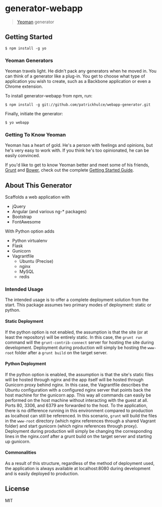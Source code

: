 # generator-webapp

> [Yeoman](http://yeoman.io) generator


## Getting Started

```
$ npm install -g yo
```

### Yeoman Generators

Yeoman travels light. He didn't pack any generators when he moved in. You can think of a generator like a plug-in. You get to choose what type of application you wish to create, such as a Backbone application or even a Chrome extension.

To install generator-webapp from npm, run:

```
$ npm install -g git://github.com/patrickhulce/webapp-generator.git
```

Finally, initiate the generator:

```
$ yo webapp
```

### Getting To Know Yeoman

Yeoman has a heart of gold. He's a person with feelings and opinions, but he's very easy to work with. If you think he's too opinionated, he can be easily convinced.

If you'd like to get to know Yeoman better and meet some of his friends, [Grunt](http://gruntjs.com) and [Bower](http://bower.io), check out the complete [Getting Started Guide](https://github.com/yeoman/yeoman/wiki/Getting-Started).


## About This Generator

Scaffolds a web application with

- jQuery
- Angular (and various ng-* packages)
- Bootstrap
- FontAwesome

With Python option adds

- Python virtualenv
- Flask
- Gunicorn
- Vagrantfile
    - Ubuntu (Precise)
    - nginx
    - MySQL
    - redis

### Intended Usage

The intended usage is to offer a complete deployment solution from the start. This package assumes two primary modes of deployment: static or python.


#### Static Deployment

If the python option is not enabled, the assumption is that the site (or at least the repository) will be entirely static.
In this case, the `grunt run` command will the `grunt-contrib-connect` server for hosting the site during development.
Deployment during production will simply be hosting the `www-root` folder after a `grunt build` on the target server.

#### Python Deployment

If the python option is enabled, the assumption is that the site's static files will be hosted through nginx and the app itself will be hosted through Gunicorn proxy behind nginx.
In this case, the Vagrantfile describes the Ubuntu configuration with a configured nginx server that points back the host machine for the gunicorn app.
This way all commands can easily be performed on the host machine without interacting with the guest at all. Ports 80, 3306, and 6379 are forwarded to the host.
To the application, there is no difference running in this environment compared to production as localhost can still be referenced.
In this scenario, `grunt` will build the files in the `www-root` directory (which nginx references through a shared Vagrant folder) and start gunicorn (which nginx references through proxy).
Deployment during production will simply be changing the corresponding lines in the nginx.conf after a grunt build on the target server and starting up gunicorn.


#### Commonalities

As a result of this structure, regardless of the method of deployment used, the application is always available at localhost:8080 during development and is easily deployed to production.


## License

MIT
